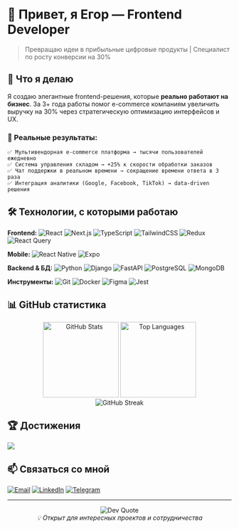 # 👋 Привет, я Егор — Frontend Developer

> Превращаю идеи в прибыльные цифровые продукты | Специалист по росту конверсии на 30%

## 🚀 Что я делаю

Я создаю элегантные frontend-решения, которые **реально работают на бизнес**. За 3+ года работы помог e-commerce компаниям увеличить выручку на 30% через стратегическую оптимизацию интерфейсов и UX.

### 💼 Реальные результаты:

```
✅ Мультивендорная e-commerce платформа → тысячи пользователей ежедневно
✅ Система управления складом → +25% к скорости обработки заказов
✅ Чат поддержки в реальном времени → сокращение времени ответа в 3 раза
✅ Интеграция аналитики (Google, Facebook, TikTok) → data-driven решения
```

## 🛠️ Технологии, с которыми работаю

**Frontend:**
![React](https://img.shields.io/badge/React-%2320232a.svg?style=flat&logo=react&logoColor=%2361DAFB)
![Next.js](https://img.shields.io/badge/Next.js-black?style=flat&logo=next.js&logoColor=white)
![TypeScript](https://img.shields.io/badge/TypeScript-%23007ACC.svg?style=flat&logo=typescript&logoColor=white)
![TailwindCSS](https://img.shields.io/badge/Tailwind-%2338B2AC.svg?style=flat&logo=tailwind-css&logoColor=white)
![Redux](https://img.shields.io/badge/Redux-%23593d88.svg?style=flat&logo=redux&logoColor=white)
![React Query](https://img.shields.io/badge/React_Query-FF4154?style=flat&logo=react%20query&logoColor=white)

**Mobile:**
![React Native](https://img.shields.io/badge/React_Native-%2320232a.svg?style=flat&logo=react&logoColor=%2361DAFB)
![Expo](https://img.shields.io/badge/Expo-1C1E24?style=flat&logo=expo&logoColor=#D04A37)

**Backend & БД:**
![Python](https://img.shields.io/badge/Python-3670A0?style=flat&logo=python&logoColor=ffdd54)
![Django](https://img.shields.io/badge/Django-%23092E20.svg?style=flat&logo=django&logoColor=white)
![FastAPI](https://img.shields.io/badge/FastAPI-005571?style=flat&logo=fastapi)
![PostgreSQL](https://img.shields.io/badge/PostgreSQL-%23316192.svg?style=flat&logo=postgresql&logoColor=white)
![MongoDB](https://img.shields.io/badge/MongoDB-%234ea94b.svg?style=flat&logo=mongodb&logoColor=white)

**Инструменты:**
![Git](https://img.shields.io/badge/Git-%23F05033.svg?style=flat&logo=git&logoColor=white)
![Docker](https://img.shields.io/badge/Docker-%230db7ed.svg?style=flat&logo=docker&logoColor=white)
![Figma](https://img.shields.io/badge/Figma-%23F24E1E.svg?style=flat&logo=figma&logoColor=white)
![Jest](https://img.shields.io/badge/Jest-%23C21325?style=flat&logo=jest&logoColor=white)

## 📊 GitHub статистика

<div align="center">
  <img src="https://github-readme-stats.vercel.app/api?username=YehorHeiko&theme=midnight-purple&hide_border=true&include_all_commits=true&count_private=true" alt="GitHub Stats" height="170"/>
  <img src="https://github-readme-stats.vercel.app/api/top-langs/?username=YehorHeiko&theme=midnight-purple&hide_border=true&layout=compact" alt="Top Languages" height="170"/>
</div>

<div align="center">
  <img src="https://nirzak-streak-stats.vercel.app/?user=YehorHeiko&theme=midnight-purple&hide_border=true" alt="GitHub Streak"/>
</div>

## 🏆 Достижения

![](https://github-profile-trophy.vercel.app/?username=YehorHeiko&theme=radical&no-frame=true&no-bg=true&margin-w=4&column=4)

## 📫 Связаться со мной

[![Email](https://img.shields.io/badge/Email-D14836?style=for-the-badge&logo=gmail&logoColor=white)](mailto:yehorheiko.developer@gmail.com)
[![LinkedIn](https://img.shields.io/badge/LinkedIn-%230077B5.svg?style=for-the-badge&logo=linkedin&logoColor=white)](https://linkedin.com/in/yehor-heiko/)
[![Telegram](https://img.shields.io/badge/Telegram-2CA5E0?style=for-the-badge&logo=telegram&logoColor=white)](https://t.me/yehorheiko)

---

<div align="center">
  <img src="https://quotes-github-readme.vercel.app/api?type=horizontal&theme=tokyonight" alt="Dev Quote"/>
</div>

<div align="center">
  <i>💡 Открыт для интересных проектов и сотрудничества</i>
</div>
